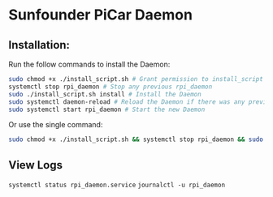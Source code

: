 # Sunfounder PiCar Daemon

## Installation:

Run the follow commands to install the Daemon:
```bash
sudo chmod +x ./install_script.sh # Grant permission to install_script to run as exe
systemctl stop rpi_daemon # Stop any previous rpi_daemon
sudo ./install_script.sh install # Install the Daemon
sudo systemctl daemon-reload # Reload the Daemon if there was any previous
sudo systemctl start rpi_daemon # Start the new Daemon
```

Or use the single command:
```bash.sh
sudo chmod +x ./install_script.sh && systemctl stop rpi_daemon && sudo ./install_script.sh install && sudo systemctl daemon-reload && sudo systemctl start rpi_daemon
```

## View Logs
`systemctl status rpi_daemon.service`
`journalctl -u rpi_daemon`